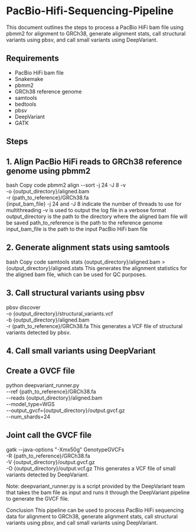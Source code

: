 # PacBio-Hifi-Sequencing-Pipeline
This document outlines the steps to process a PacBio HiFi bam file using pbmm2 for alignment to GRCh38, generate alignment stats, call structural variants using pbsv, and call small variants using DeepVariant.

## Requirements
* PacBio HiFi bam file
* Snakemake
* pbmm2
* GRCh38 reference genome
* samtools
* bedtools
* pbsv
* DeepVariant
* GATK
## Steps
## 1. Align PacBio HiFi reads to GRCh38 reference genome using pbmm2
bash
Copy code
pbmm2 align --sort -j 24 -J 8 -v \
-o {output_directory}/aligned.bam \
-r {path_to_reference}/GRCh38.fa \
{input_bam_file}
-j 24 and -J 8 indicate the number of threads to use for multithreading
-v is used to output the log file in a verbose format
output_directory is the path to the directory where the aligned bam file will be saved
path_to_reference is the path to the reference genome
input_bam_file is the path to the input PacBio HiFi bam file
## 2. Generate alignment stats using samtools
bash
Copy code
samtools stats {output_directory}/aligned.bam > {output_directory}/aligned.stats
This generates the alignment statistics for the aligned bam file, which can be used for QC purposes.

## 3. Call structural variants using pbsv

pbsv discover \
-o {output_directory}/structural_variants.vcf \
-b {output_directory}/aligned.bam \
-r {path_to_reference}/GRCh38.fa
This generates a VCF file of structural variants detected by pbsv.

## 4. Call small variants using DeepVariant

## Create a GVCF file
python deepvariant_runner.py \
--ref {path_to_reference}/GRCh38.fa \
--reads {output_directory}/aligned.bam \
--model_type=WGS \
--output_gvcf={output_directory}/output.gvcf.gz \
--num_shards=24

## Joint call the GVCF file
gatk --java-options "-Xmx50g" GenotypeGVCFs \
-R {path_to_reference}/GRCh38.fa \
-V {output_directory}/output.gvcf.gz \
-O {output_directory}/output.vcf.gz
This generates a VCF file of small variants detected by DeepVariant.

Note: deepvariant_runner.py is a script provided by the DeepVariant team that takes the bam file as input and runs it through the DeepVariant pipeline to generate the GVCF file.

Conclusion
This pipeline can be used to process PacBio HiFi sequencing data for alignment to GRCh38, generate alignment stats, call structural variants using pbsv, and call small variants using DeepVariant.
